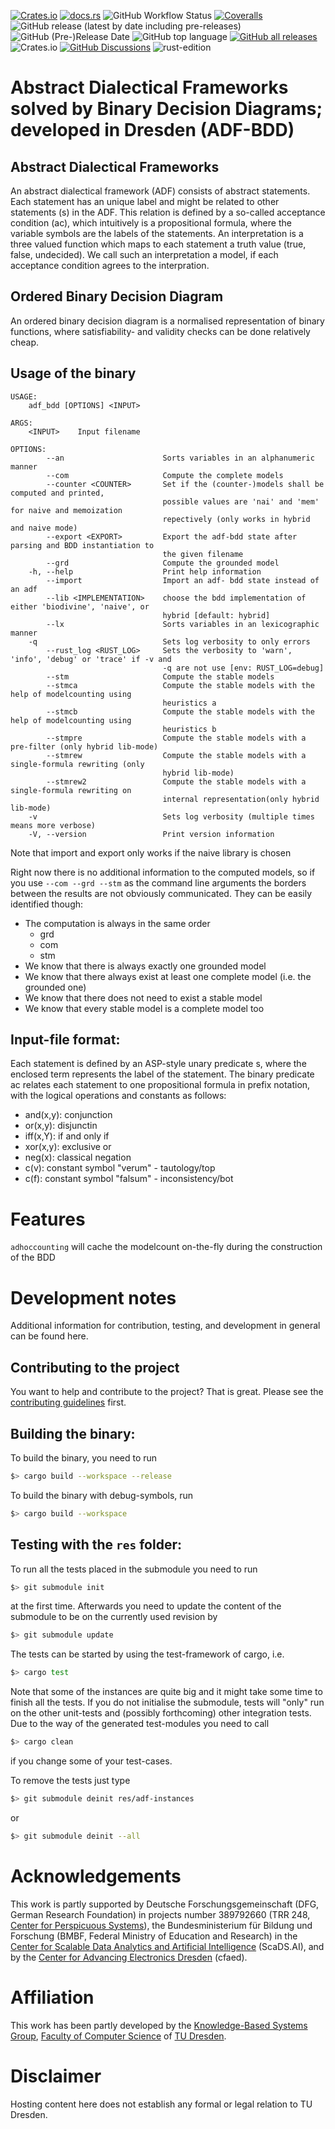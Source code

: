 [![Crates.io](https://img.shields.io/crates/v/adf_bdd)](https://crates.io/crates/adf_bdd)
[![docs.rs](https://img.shields.io/docsrs/adf_bdd?label=docs.rs)](https://docs.rs/adf_bdd/latest/adf_bdd/)
![GitHub Workflow Status](https://img.shields.io/github/workflow/status/ellmau/adf-obdd/Code%20coverage%20with%20tarpaulin)
[![Coveralls](https://img.shields.io/coveralls/github/ellmau/adf-obdd)](https://coveralls.io/github/ellmau/adf-obdd)
![GitHub release (latest by date including pre-releases)](https://img.shields.io/github/v/release/ellmau/adf-obdd?include_prereleases)
![GitHub (Pre-)Release Date](https://img.shields.io/github/release-date-pre/ellmau/adf-obdd?label=release%20from) ![GitHub top language](https://img.shields.io/github/languages/top/ellmau/adf-obdd)
[![GitHub all releases](https://img.shields.io/github/downloads/ellmau/adf-obdd/total)](https://github.com/ellmau/adf-obdd/releases)
![Crates.io](https://img.shields.io/crates/l/adf_bdd)
[![GitHub Discussions](https://img.shields.io/github/discussions/ellmau/adf-obdd)](https://github.com/ellmau/adf-obdd/discussions) ![rust-edition](https://img.shields.io/badge/Rust--edition-2021-blue?logo=rust)

# Abstract Dialectical Frameworks solved by Binary Decision Diagrams; developed in Dresden (ADF-BDD) 


## Abstract Dialectical Frameworks
An abstract dialectical framework (ADF) consists of abstract statements. Each statement has an unique label and might be related to other statements (s) in the ADF. This relation is defined by a so-called acceptance condition (ac), which intuitively is a propositional formula, where the variable symbols are the labels of the statements. An interpretation is a three valued function which maps to each statement a truth value (true, false, undecided). We call such an interpretation a model, if each acceptance condition agrees to the interpration. 
## Ordered Binary Decision Diagram
An ordered binary decision diagram is a normalised representation of binary functions, where satisfiability- and validity checks can be done relatively cheap.

## Usage of the binary
```
USAGE:
    adf_bdd [OPTIONS] <INPUT>

ARGS:
    <INPUT>    Input filename

OPTIONS:
        --an                      Sorts variables in an alphanumeric manner
        --com                     Compute the complete models
        --counter <COUNTER>       Set if the (counter-)models shall be computed and printed,
                                  possible values are 'nai' and 'mem' for naive and memoization
                                  repectively (only works in hybrid and naive mode)
        --export <EXPORT>         Export the adf-bdd state after parsing and BDD instantiation to
                                  the given filename
        --grd                     Compute the grounded model
    -h, --help                    Print help information
        --import                  Import an adf- bdd state instead of an adf
        --lib <IMPLEMENTATION>    choose the bdd implementation of either 'biodivine', 'naive', or
                                  hybrid [default: hybrid]
        --lx                      Sorts variables in an lexicographic manner
    -q                            Sets log verbosity to only errors
        --rust_log <RUST_LOG>     Sets the verbosity to 'warn', 'info', 'debug' or 'trace' if -v and
                                  -q are not use [env: RUST_LOG=debug]
        --stm                     Compute the stable models
        --stmca                   Compute the stable models with the help of modelcounting using
                                  heuristics a
        --stmcb                   Compute the stable models with the help of modelcounting using
                                  heuristics b
        --stmpre                  Compute the stable models with a pre-filter (only hybrid lib-mode)
        --stmrew                  Compute the stable models with a single-formula rewriting (only
                                  hybrid lib-mode)
        --stmrew2                 Compute the stable models with a single-formula rewriting on
                                  internal representation(only hybrid lib-mode)
    -v                            Sets log verbosity (multiple times means more verbose)
    -V, --version                 Print version information
```

Note that import and export only works if the naive library is chosen

Right now there is no additional information to the computed models, so if you use `--com --grd --stm` as the command line arguments the borders between the results are not obviously communicated.
They can be easily identified though:
- The computation is always in the same order
  - grd
  - com
  - stm
- We know that there is always exactly one grounded model
- We know that there always exist at least one complete model (i.e. the grounded one)
- We know that there does not need to exist a stable model
- We know that every stable model is a complete model too


## Input-file format:
Each statement is defined by an ASP-style unary predicate s, where the enclosed term represents the label of the statement.
The binary predicate ac relates each statement to one propositional formula in prefix notation, with the logical operations and constants as follows:
- and(x,y): conjunction
- or(x,y): disjunctin
- iff(x,Y): if and only if
- xor(x,y): exclusive or
- neg(x): classical negation
- c(v): constant symbol "verum" - tautology/top
- c(f): constant symbol "falsum" - inconsistency/bot

# Features

`adhoccounting` will cache the modelcount on-the-fly during the construction of the BDD

# Development notes 
Additional information for contribution, testing, and development in general can be found here.
## Contributing to the project
You want to help and contribute to the project? That is great. Please see the [contributing guidelines](https://github.com/ellmau/adf-obdd/blob/main/.github/CONTRIBUTING.md) first.

## Building the binary:
To build the binary, you need to run
```bash
$> cargo build --workspace --release
```

To build the binary with debug-symbols, run
```bash
$> cargo build --workspace
```

## Testing with the `res` folder:
To run all the tests placed in the submodule you need to run
```bash
$> git submodule init
```
at the first time.
Afterwards you need to update the content of the submodule to be on the currently used revision by
```bash
$> git submodule update
```

The tests can be started by using the test-framework of cargo, i.e.
```bash
$> cargo test
```
Note that some of the instances are quite big and it might take some time to finish all the tests.
If you do not initialise the submodule, tests will "only" run on the other unit-tests and (possibly forthcoming) other integration tests.
Due to the way of the generated test-modules you need to call 
```bash
$> cargo clean
```
if you change some of your test-cases.

To remove the tests just type
```bash
$> git submodule deinit res/adf-instances
```
or
```bash
$> git submodule deinit --all
```

# Acknowledgements
This work is partly supported by Deutsche Forschungsgemeinschaft (DFG, German Research Foundation) in projects number 389792660 (TRR 248, [Center for Perspicuous Systems](https://www.perspicuous-computing.science/)), 
the Bundesministerium für Bildung und Forschung (BMBF, Federal Ministry of Education and Research) in the
[Center for Scalable Data Analytics and Artificial Intelligence](https://www.scads.de) (ScaDS.AI),
and by the [Center for Advancing Electronics Dresden](https://cfaed.tu-dresden.de) (cfaed).

# Affiliation 
This work has been partly developed by the [Knowledge-Based Systems Group](http://kbs.inf.tu-dresden.de/), [Faculty of Computer Science](https://tu-dresden.de/ing/informatik)  of [TU Dresden](https://tu-dresden.de).

# Disclaimer
Hosting content here does not establish any formal or legal relation to TU Dresden.
